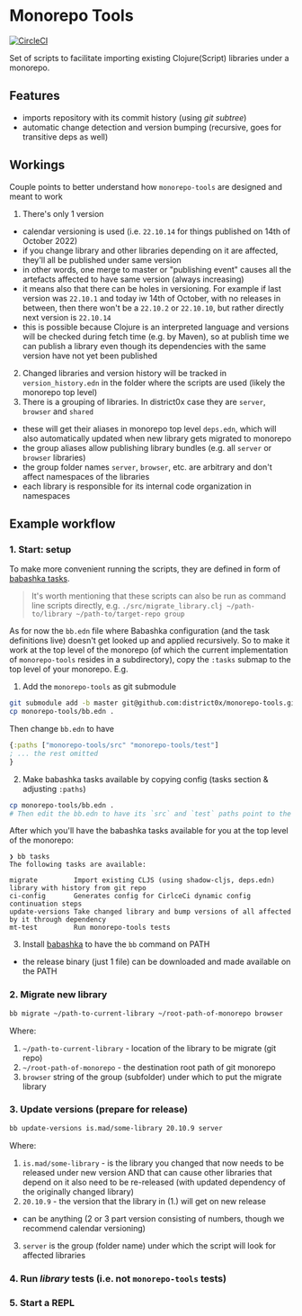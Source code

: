 # Monorepo Tools
[![CircleCI](https://dl.circleci.com/status-badge/img/gh/district0x/monorepo-tools/tree/master.svg?style=svg)](https://dl.circleci.com/status-badge/redirect/gh/district0x/monorepo-tools/tree/master)

Set of scripts to facilitate importing existing Clojure(Script) libraries under a monorepo.

## Features

- imports repository with its commit history (using _git subtree_)
- automatic change detection and version bumping (recursive, goes for transitive deps as well)

## Workings

Couple points to better understand how `monorepo-tools` are designed and meant to work

1. There's only 1 version
  - calendar versioning is used (i.e. `22.10.14` for things published on 14th of October 2022)
  - if you change library and other libraries depending on it are affected, they'll all be published under same version
  - in other words, one merge to master or "publishing event" causes all the artefacts affected to have same version (always increasing)
  - it means also that there can be holes in versioning. For example if last version was `22.10.1` and today iw 14th of October, with no releases in between, then there won't be a `22.10.2` or `22.10.10`, but rather directly next version is `22.10.14`
  - this is possible because Clojure is an interpreted language and versions will be checked during fetch time (e.g. by Maven), so at publish time we can publish a library even though its dependencies with the same version have not yet been published
2. Changed libraries and version history will be tracked in `version_history.edn` in the folder where the scripts are used (likely the monorepo top level)
3. There is a grouping of libraries. In district0x case they are `server`, `browser` and `shared`
  - these will get their aliases in monorepo top level `deps.edn`, which will also automatically updated when new library gets migrated to monorepo
  - the group aliases allow publishing library bundles (e.g. all `server` or `browser` libraries)
  - the group folder names `server`, `browser`, etc. are arbitrary and don't affect namespaces of the libraries
  - each library is responsible for its internal code organization in namespaces

## Example workflow

### 1. Start: setup

To make more convenient running the scripts, they are defined in form of [babashka tasks](https://book.babashka.org/#tasks).
> It's worth mentioning that these scripts can also be run as command line scripts directly, e.g. `./src/migrate_library.clj ~/path-to/library ~/path-to/target-repo group`

As for now the `bb.edn` file where Babashka configuration (and the task definitions live) doesn't get looked up and applied recursively. So to make it work at the top level of the monorepo (of which the current implementation of `monorepo-tools` resides in a subdirectory), copy the `:tasks` submap to the top level of your monorepo. E.g.

1. Add the `monorepo-tools` as git submodule
```bash
git submodule add -b master git@github.com:district0x/monorepo-tools.git
cp monorepo-tools/bb.edn .
```

Then change `bb.edn` to have
```clojure
{:paths ["monorepo-tools/src" "monorepo-tools/test"]
; ... the rest omitted
}
```

2. Make babashka tasks available by copying config (tasks section & adjusting `:paths`)
```bash
cp monorepo-tools/bb.edn .
# Then edit the bb.edn to have its `src` and `test` paths point to the subfolder it lives in
```

After which you'll have the babashka tasks available for you at the top level of the monorepo:
```
❯ bb tasks
The following tasks are available:

migrate         Import existing CLJS (using shadow-cljs, deps.edn) library with history from git repo
ci-config       Generates config for CirlceCi dynamic config continuation steps
update-versions Take changed library and bump versions of all affected by it through dependency
mt-test         Run monorepo-tools tests
```

3. Install [babashka](https://github.com/babashka/babashka#installation) to have the `bb` command on PATH
  - the release binary (just 1 file) can be downloaded and made available on the PATH

### 2. Migrate new library

```bash
bb migrate ~/path-to-current-library ~/root-path-of-monorepo browser
```
Where:
1. `~/path-to-current-library` - location of the library to be migrate (git repo)
2. `~/root-path-of-monorepo` - the destination root path of git monorepo
3. `browser` string of the group (subfolder) under which to put the migrate library

### 3. Update versions (prepare for release)

```bash
bb update-versions is.mad/some-library 20.10.9 server
```

Where:
1. `is.mad/some-library` - is the library you changed that now needs to be released under new version AND that can cause other libraries that depend on it also need to be re-released (with updated dependency of the originally changed library)
2. `20.10.9` - the version that the library in (1.) will get on new release
  - can be anything (2 or 3 part version consisting of numbers, though we recommend calendar versioning)
3. `server` is the group (folder name) under which the script will look for affected libraries

### 4. Run *library* tests (i.e. not `monorepo-tools` tests)

### 5. Start a REPL
